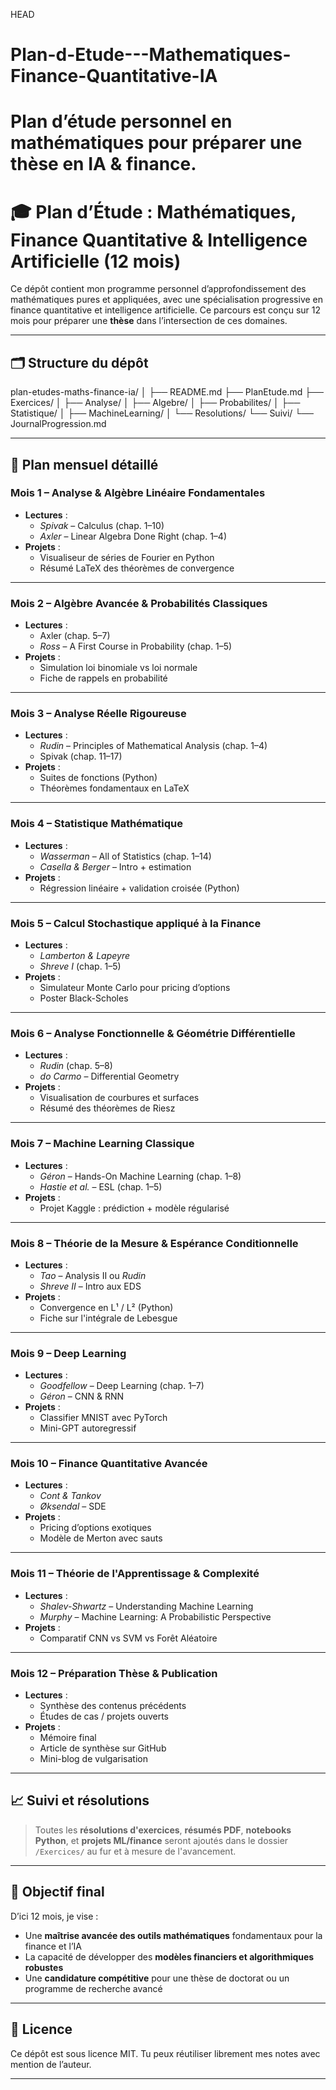  HEAD
# Plan-d-Etude---Mathematiques-Finance-Quantitative-IA
Plan d’étude personnel en mathématiques pour préparer une thèse en IA &amp; finance.
=======
# 🎓 Plan d’Étude : Mathématiques, Finance Quantitative & Intelligence Artificielle (12 mois)

Ce dépôt contient mon programme personnel d’approfondissement des mathématiques pures et appliquées, avec une spécialisation progressive en finance quantitative et intelligence artificielle. Ce parcours est conçu sur 12 mois pour préparer une **thèse** dans l’intersection de ces domaines.

---

## 🗂️ Structure du dépôt

plan-etudes-maths-finance-ia/
│
├── README.md
├── PlanEtude.md
├── Exercices/
│ ├── Analyse/
│ ├── Algebre/
│ ├── Probabilites/
│ ├── Statistique/
│ ├── MachineLearning/
│ └── Resolutions/
└── Suivi/
└── JournalProgression.md



---

## 📅 Plan mensuel détaillé

### Mois 1 – Analyse & Algèbre Linéaire Fondamentales
- **Lectures** :
  - *Spivak* – Calculus (chap. 1–10)
  - *Axler* – Linear Algebra Done Right (chap. 1–4)
- **Projets** :
  - Visualiseur de séries de Fourier en Python
  - Résumé LaTeX des théorèmes de convergence

---

### Mois 2 – Algèbre Avancée & Probabilités Classiques
- **Lectures** :
  - Axler (chap. 5–7)
  - *Ross* – A First Course in Probability (chap. 1–5)
- **Projets** :
  - Simulation loi binomiale vs loi normale
  - Fiche de rappels en probabilité

---

### Mois 3 – Analyse Réelle Rigoureuse
- **Lectures** :
  - *Rudin* – Principles of Mathematical Analysis (chap. 1–4)
  - Spivak (chap. 11–17)
- **Projets** :
  - Suites de fonctions (Python)
  - Théorèmes fondamentaux en LaTeX

---

### Mois 4 – Statistique Mathématique
- **Lectures** :
  - *Wasserman* – All of Statistics (chap. 1–14)
  - *Casella & Berger* – Intro + estimation
- **Projets** :
  - Régression linéaire + validation croisée (Python)

---

### Mois 5 – Calcul Stochastique appliqué à la Finance
- **Lectures** :
  - *Lamberton & Lapeyre*
  - *Shreve I* (chap. 1–5)
- **Projets** :
  - Simulateur Monte Carlo pour pricing d’options
  - Poster Black-Scholes

---

### Mois 6 – Analyse Fonctionnelle & Géométrie Différentielle
- **Lectures** :
  - *Rudin* (chap. 5–8)
  - *do Carmo* – Differential Geometry
- **Projets** :
  - Visualisation de courbures et surfaces
  - Résumé des théorèmes de Riesz

---

### Mois 7 – Machine Learning Classique
- **Lectures** :
  - *Géron* – Hands-On Machine Learning (chap. 1–8)
  - *Hastie et al.* – ESL (chap. 1–5)
- **Projets** :
  - Projet Kaggle : prédiction + modèle régularisé

---

### Mois 8 – Théorie de la Mesure & Espérance Conditionnelle
- **Lectures** :
  - *Tao* – Analysis II ou *Rudin*
  - *Shreve II* – Intro aux EDS
- **Projets** :
  - Convergence en L¹ / L² (Python)
  - Fiche sur l'intégrale de Lebesgue

---

### Mois 9 – Deep Learning
- **Lectures** :
  - *Goodfellow* – Deep Learning (chap. 1–7)
  - *Géron* – CNN & RNN
- **Projets** :
  - Classifier MNIST avec PyTorch
  - Mini-GPT autoregressif

---

### Mois 10 – Finance Quantitative Avancée
- **Lectures** :
  - *Cont & Tankov*
  - *Øksendal* – SDE
- **Projets** :
  - Pricing d’options exotiques
  - Modèle de Merton avec sauts

---

### Mois 11 – Théorie de l'Apprentissage & Complexité
- **Lectures** :
  - *Shalev-Shwartz* – Understanding Machine Learning
  - *Murphy* – Machine Learning: A Probabilistic Perspective
- **Projets** :
  - Comparatif CNN vs SVM vs Forêt Aléatoire

---

### Mois 12 – Préparation Thèse & Publication
- **Lectures** :
  - Synthèse des contenus précédents
  - Études de cas / projets ouverts
- **Projets** :
  - Mémoire final
  - Article de synthèse sur GitHub
  - Mini-blog de vulgarisation

---

## 📈 Suivi et résolutions

> Toutes les **résolutions d'exercices**, **résumés PDF**, **notebooks Python**, et **projets ML/finance** seront ajoutés dans le dossier `/Exercices/` au fur et à mesure de l'avancement.

---

## 🧠 Objectif final

D’ici 12 mois, je vise :
- Une **maîtrise avancée des outils mathématiques** fondamentaux pour la finance et l’IA
- La capacité de développer des **modèles financiers et algorithmiques robustes**
- Une **candidature compétitive** pour une thèse de doctorat ou un programme de recherche avancé

---

## 🔗 Licence
Ce dépôt est sous licence MIT. Tu peux réutiliser librement mes notes avec mention de l’auteur.

---


